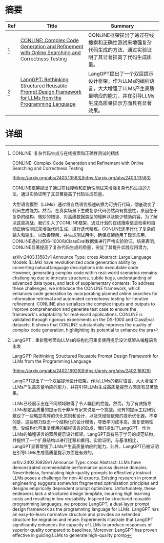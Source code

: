 # 摘要

| Ref | Title | Summary |
| --- | --- | --- |
| [^1] | [CONLINE: Complex Code Generation and Refinement with Online Searching and Correctness Testing](https://arxiv.org/abs/2403.13583) | CONLINE框架提出了通过在线搜索和正确性测试来增强复杂代码生成的方法，通过实验证明了其显著提高了代码生成质量。 |
| [^2] | [LangGPT: Rethinking Structured Reusable Prompt Design Framework for LLMs from the Programming Language](https://arxiv.org/abs/2402.16929) | LangGPT提出了一个双层提示设计框架，作为LLMs的编程语言，大大增强了LLMs产生高质量响应的能力，并在引导LLMs生成高质量提示方面具有显著效果。 |

# 详细

[^1]: CONLINE: 复杂代码生成与在线搜索和正确性测试的精炼

    CONLINE: Complex Code Generation and Refinement with Online Searching and Correctness Testing

    [https://arxiv.org/abs/2403.13583](https://arxiv.org/abs/2403.13583)

    CONLINE框架提出了通过在线搜索和正确性测试来增强复杂代码生成的方法，通过实验证明了其显著提高了代码生成质量。

    

    大型语言模型（LLMs）通过将自然语言描述转换为可执行代码，彻底改变了代码生成能力。然而，在真实场景下生成复杂代码仍然具有挑战性，原因在于复杂的结构、微妙的错误、对高级数据类型的理解以及缺少辅助内容。为了解决这些挑战，我们引入了CONLINE框架，通过计划的在线搜索信息检索和自动正确性测试来增强代码生成，进行迭代精炼。CONLINE还串行化了复杂的输入和输出，以改善理解，并生成测试用例，确保框架适用于现实应用。CONLINE通过对DS-1000和ClassEval数据集进行严格实验验证。结果表明，CONLINE显著提高了复杂代码生成的质量，突显了其提升实践应用潜力。

    arXiv:2403.13583v1 Announce Type: cross  Abstract: Large Language Models (LLMs) have revolutionized code generation ability by converting natural language descriptions into executable code. However, generating complex code within real-world scenarios remains challenging due to intricate structures, subtle bugs, understanding of advanced data types, and lack of supplementary contents. To address these challenges, we introduce the CONLINE framework, which enhances code generation by incorporating planned online searches for information retrieval and automated correctness testing for iterative refinement. CONLINE also serializes the complex inputs and outputs to improve comprehension and generate test case to ensure the framework's adaptability for real-world applications. CONLINE is validated through rigorous experiments on the DS-1000 and ClassEval datasets. It shows that CONLINE substantially improves the quality of complex code generation, highlighting its potential to enhance the pra
    
[^2]: LangGPT：重新思考面向LLMs的结构化可重复使用提示设计框架从编程语言出发

    LangGPT: Rethinking Structured Reusable Prompt Design Framework for LLMs from the Programming Language

    [https://arxiv.org/abs/2402.16929](https://arxiv.org/abs/2402.16929)

    LangGPT提出了一个双层提示设计框架，作为LLMs的编程语言，大大增强了LLMs产生高质量响应的能力，并在引导LLMs生成高质量提示方面具有显著效果。

    

    LLMs已经展示出在不同领域取得了令人瞩目的性能。然而，为了有效指导LLMs制定高质量的提示对于非AI专家来说是一个挑战。现有的提示工程研究建议了一些略显零碎的优化原则和设计，以及凭经验依赖的提示优化器。不幸的是，这些努力缺乏一个结构化的设计模板，导致学习成本高，重复使用性低。受结构化可重复使用的编程语言的启发，我们提出了LangGPT，作为LLMs的编程语言的双层提示设计框架。LangGPT具有易于学习的规范结构，并提供了一个扩展结构以进行迁移和重用。实验证明，与基准相比，LangGPT显著增强了LLMs产生高质量响应的能力。此外，LangGPT已被证明在引导LLMs生成高质量提示方面是有效的。

    arXiv:2402.16929v1 Announce Type: cross  Abstract: LLMs have demonstrated commendable performance across diverse domains. Nevertheless, formulating high-quality prompts to effectively instruct LLMs poses a challenge for non-AI experts. Existing research in prompt engineering suggests somewhat fragmented optimization principles and designs empirically dependent prompt optimizers. Unfortunately, these endeavors lack a structured design template, incurring high learning costs and resulting in low reusability. Inspired by structured reusable programming languages, we propose LangGPT, a dual-layer prompt design framework as the programming language for LLMs. LangGPT has an easy-to-learn normative structure and provides an extended structure for migration and reuse. Experiments illustrate that LangGPT significantly enhances the capacity of LLMs to produce responses of superior quality compared to baselines. Moreover, LangGPT has proven effective in guiding LLMs to generate high-quality promp
    

